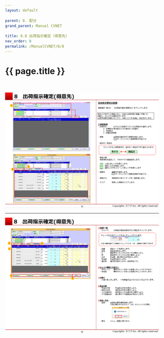 ```yaml
---
layout: default

parent: 8. 配分
grand_parent: Manual CVNET

title: 8.8 出荷指示確定（得意先）
nav_order: 8
permalink: /ManualCVNET/8/8
---
```


# {{ page.title }} <br/><br/>

<a href="/img/Haibun/Haibun16.PNG" target="_blank">
<img src="/img/Haibun/Haibun16.PNG" alt="login image"></a>


---

<a href="/img/Haibun/Haibun17.PNG" target="_blank">
<img src="/img/Haibun/Haibun17.PNG" alt="login image"></a>

